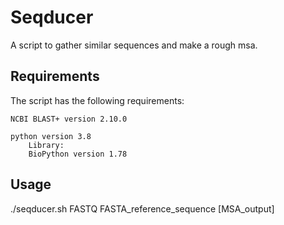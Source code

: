 # Seqducer
A script to gather similar sequences and make a rough msa.

## Requirements
The script has the following requirements:

	NCBI BLAST+ version 2.10.0

	python version 3.8
		Library:
		BioPython version 1.78

## Usage
./seqducer.sh FASTQ FASTA_reference_sequence [MSA_output]
